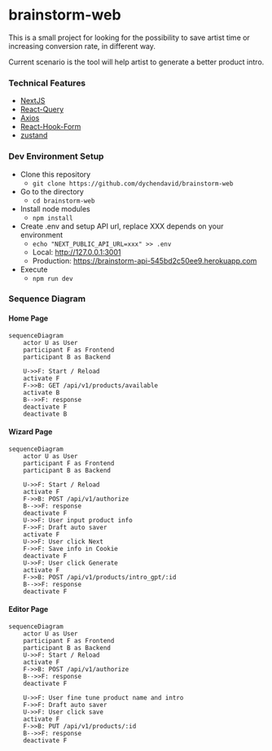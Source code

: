 # brainstorm-web

This is a small project for looking for the possibility to save artist time or increasing conversion rate, in different way.

Current scenario is the tool will help artist to generate a better product intro.

### Technical Features

- [NextJS](https://nextjs.org/)
- [React-Query](https://tanstack.com/query/latest)
- [Axios](https://github.com/axios/axios)
- [React-Hook-Form](https://react-hook-form.com/)
- [zustand](https://github.com/pmndrs/zustand)

### Dev Environment Setup

- Clone this repository
  - `git clone https://github.com/dychendavid/brainstorm-web`
- Go to the directory
  - `cd brainstorm-web`
- Install node modules
  - `npm install`
- Create .env and setup API url, replace XXX depends on your environment
  - `echo "NEXT_PUBLIC_API_URL=xxx" >> .env`
  - Local: http://127.0.0.1:3001
  - Production: https://brainstorm-api-545bd2c50ee9.herokuapp.com
- Execute
  - `npm run dev`

### Sequence Diagram

#### Home Page

```mermaid
sequenceDiagram
    actor U as User
    participant F as Frontend
    participant B as Backend

    U->>F: Start / Reload
    activate F
    F->>B: GET /api/v1/products/available
    activate B
    B-->>F: response
    deactivate F
    deactivate B
```

#### Wizard Page

```mermaid
sequenceDiagram
    actor U as User
    participant F as Frontend
    participant B as Backend

    U->>F: Start / Reload
    activate F
    F->>B: POST /api/v1/authorize
    B-->>F: response
    deactivate F
    U->>F: User input product info
    F->>F: Draft auto saver
    activate F
    U->>F: User click Next
    F->>F: Save info in Cookie
    deactivate F
    U->>F: User click Generate
    activate F
    F->>B: POST /api/v1/products/intro_gpt/:id
    B-->>F: response
    deactivate F
```

#### Editor Page

```mermaid
sequenceDiagram
    actor U as User
    participant F as Frontend
    participant B as Backend
    U->>F: Start / Reload
    activate F
    F->>B: POST /api/v1/authorize
    B-->>F: response
    deactivate F

    U->>F: User fine tune product name and intro
    F->>F: Draft auto saver
    U->>F: User click save
    activate F
    F->>B: PUT /api/v1/products/:id
    B-->>F: response
    deactivate F
```
